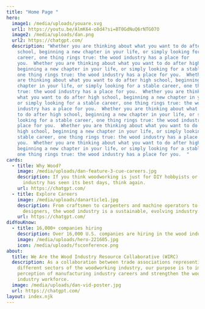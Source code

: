 ```yaml
---
title: "Home Page "
hero:
  image1: /media/uploads/youare.svg
  url1: https://youtu.be/AlmK64-o8d4?si=BT0GdNuQ6rNTG07O
  image2: /media/uploads/dan.png
  url2: https://chatgpt.com/
  description: "Whether you are thinking about what you want to do after high
    school, beginning a new chapter in your life, or simply looking for a stable
    career, one thing rings true: the wood industry has a place for
    you.  Whether you are thinking about what you want to do after high school,
    beginning a new chapter in your life, or simply looking for a stable career,
    one thing rings true: the wood industry has a place for you.  Whether you
    are thinking about what you want to do after high school, beginning a new
    chapter in your life, or simply looking for a stable career, one thing rings
    true: the wood industry has a place for you.  Whether you are thinking about
    what you want to do after high school, beginning a new chapter in your life,
    or simply looking for a stable career, one thing rings true: the wood
    industry has a place for you.  Whether you are thinking about what you want
    to do after high school, beginning a new chapter in your life, or simply
    looking for a stable career, one thing rings true: the wood industry has a
    place for you.  Whether you are thinking about what you want to do after
    high school, beginning a new chapter in your life, or simply looking for a
    stable career, one thing rings true: the wood industry has a place for
    you.  Whether you are thinking about what you want to do after high school,
    beginning a new chapter in your life, or simply looking for a stable career,
    one thing rings true: the wood industry has a place for you.  "
cards:
  - title: Why Wood?
    image: /media/uploads/dan-feature-3-cue-careers.jpg
    description: If you think woodworking is just for DIY hobbyists or that the wood
      industry has seen its best days, think again.
    url: https://chatgpt.com/
  - title: Explore Careers
    image: /media/uploads/danarticle1.jpg
    description: From craftsmen to carpenters and machine operators to CAD
      designers, the wood industry is a sustainable, evolving industry.
    url: https://chatgpt.com/
didYouKnow:
  - title: 16,000+ companies hiring
    description: Over 16,000 U.S. companies are hiring in the wood industry.
    image: /media/uploads/hero-221605.jpg
    icon: /media/uploads/fsconference.png
about:
  title: We Are the Wood Industry Resource Collaborative (WIRC)
  description: As a collaboration between trade associations representing
    different sectors of the woodworking industry, our purpose is to improve the
    perception of manufacturing industry careers and strengthen the wood
    industry workforce.
  image: /media/uploads/dan-vid-poster.jpg
  url: https://chatgpt.com/
layout: index.njk
---
```

